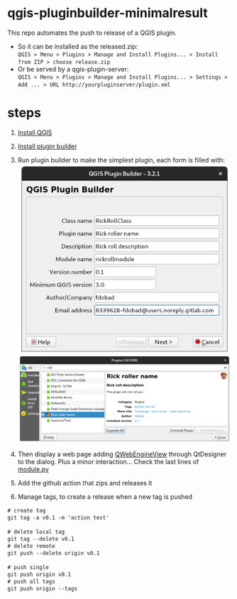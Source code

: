# qgis-pluginbuilder-minimalresult

This repo automates the push to release of a QGIS plugin.  
- So it can be installed as the released.zip:  
`QGIS > Menu > Plugins > Manage and Install Plugins... > Install from ZIP > choose release.zip`  
- Or be served by a qgis-plugin-server:  
`QGIS > Menu > Plugins > Manage and Install Plugins... > Settings > Add ... > URL http://yourpluginserver/plugin.xml`

# steps
1. [Install QGIS](https://qgis.org/en/site/forusers/download.html)

2. [Install plugin builder](https://plugins.qgis.org/plugins/pluginbuilder3)

3. Run plugin builder to make the simplest plugin, each form is filled with:
![builder-form](img/plugin_builder_form.png)
![manager-view](img/manage_and_install_plugins.png)
  
4. Then display a web page adding [QWebEngineView](https://www.riverbankcomputing.com/static/Docs/PyQt5/api/qtwebenginewidgets/qwebengineview.html?highlight=qweb#QWebEngineView) through QtDesigner to the dialog. Plus a minor interaction... Check the last lines of [module.py](rickrollmodule/rickrollmodule.py)

6. Add the github action that zips and releases it

7. Manage tags, to create a release when a new tag is pushed
```
# create tag
git tag -a v0.1 -m 'action test'

# delete local tag 
git tag --delete v0.1
# delete remote 
git push --delete origin v0.1

# push single
git push origin v0.1
# push all tags
git push origin --tags
```

